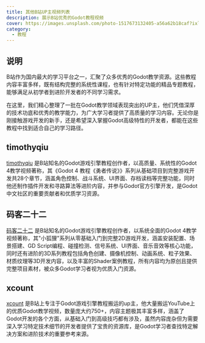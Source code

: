 ```yaml
---
title: 其他B站UP主视频列表
description: 展示B站优秀的Godot教程视频
cover: https://images.unsplash.com/photo-1517673132405-a56a62b18caf?ixlib=rb-4.1.0&ixid=M3wxMjA3fDB8MHxwaG90by1wYWdlfHx8fGVufDB8fHx8fA%3D%3D&auto=format&fit=crop&q=80&w=1752
category:
  - 教程
---
```


## 说明
B站作为国内最大的学习平台之一，汇聚了众多优秀的Godot教学资源。这些教程内容丰富多样，既有结构完整的系统性课程，也有针对特定功能的精品专题教程，能够满足从初学者到进阶开发者的不同学习需求。

在这里，我们精心整理了一批在Godot教学领域表现突出的UP主，他们凭借深厚的技术功底和优秀的教学能力，为广大学习者提供了高质量的学习内容。无论你是刚接触游戏开发的新手，还是希望深入掌握Godot高级特性的开发者，都能在这些教程中找到适合自己的学习路径。

<!-- more -->

## timothyqiu
[timothyqiu](https://space.bilibili.com/7092) 是B站知名的Godot游戏引擎教程创作者，以高质量、系统性的Godot 4教学视频著称，其《Godot 4 教程《勇者传说》》系列从基础项目到完整游戏开发共28个章节，涵盖角色控制、战斗系统、UI界面、存档读档等完整功能，同时他还制作插件开发和寻路算法等进阶内容，并参与Godot官方引擎开发，是Godot中文社区的重要贡献者和优质学习资源。
<BiliBlackboard width="750px" link="BV1SP411m7aj"/>


## 码客二十二
[码客二十二](https://space.bilibili.com/204475293) 是B站知名的Godot游戏引擎教程创作者，以系统全面的Godot 4教学视频著称，其"小狐狸"系列从零基础入门到完整2D游戏开发，涵盖安装配置、场景搭建、GD Script编程、碰撞检测、信号系统、UI界面、音乐音效等核心功能，同时还有进阶的3D系列教程包括角色创建、摄像机控制、动画系统、粒子效果、材质纹理等3D开发内容，以及丰富的Shader案例教程，所有内容均为原创且提供完整项目素材，被众多Godot学习者视为优质入门资源。
<BiliBlackboard width="750px" link="BV1fuCrYFEoG"/>
<BiliBlackboard width="750px" link="BV13DaAzZELp"/>
<BiliBlackboard width="750px" link="BV1fn4y1R7yg"/>

## xcount
[xcount](https://space.bilibili.com/351607965) 是B站上专注于Godot游戏引擎教程搬运的up主，他大量搬运YouTube上的优质Godot教学视频，数量庞大约750+，内容主题极其丰富多样，涵盖了Godot开发的各个方面，从基础入门到高级技巧都有涉及，虽然内容庞杂但为需要深入学习特定技术细节的开发者提供了宝贵的资源库，是Godot学习者查找特定解决方案和进阶技术的重要参考来源。